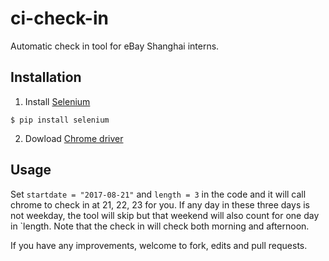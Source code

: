 # ci-check-in

Automatic check in tool for eBay Shanghai interns.

## Installation

1. Install [Selenium](https://pypi.python.org/pypi/selenium) 

```
$ pip install selenium
```

2. Dowload [Chrome driver](https://sites.google.com/a/chromium.org/chromedriver/)

## Usage

Set `startdate = "2017-08-21"` and `length = 3` in the code and it will call chrome to check in at 21, 22, 23 for you. If any day in these three days is not weekday, the tool will skip but that weekend will also count for one day in `length.
Note that the check in will check both morning and afternoon.

If you have any improvements, welcome to fork, edits and pull requests.